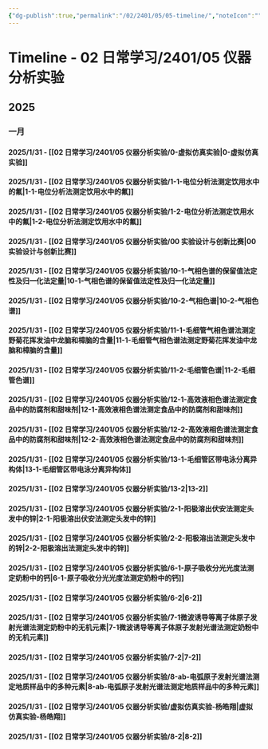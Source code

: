 ```yaml
---
{"dg-publish":true,"permalink":"/02/2401/05/05-timeline/","noteIcon":"","created":"2025-03-06T13:41","updated":"2025-07-01T13:38"}
---
```



# Timeline - 02 日常学习/2401/05 仪器分析实验


## 2025


### 一月

#### 2025/1/31 - [[02 日常学习/2401/05 仪器分析实验/0-虚拟仿真实验\|0-虚拟仿真实验]]

#### 2025/1/31 - [[02 日常学习/2401/05 仪器分析实验/1-1-电位分析法测定饮用水中的氟\|1-1-电位分析法测定饮用水中的氟]]

#### 2025/1/31 - [[02 日常学习/2401/05 仪器分析实验/1-2-电位分析法测定饮用水中的氟\|1-2-电位分析法测定饮用水中的氟]]

#### 2025/1/31 - [[02 日常学习/2401/05 仪器分析实验/00 实验设计与创新比赛\|00 实验设计与创新比赛]]

#### 2025/1/31 - [[02 日常学习/2401/05 仪器分析实验/10-1-气相色谱的保留值法定性及归一化法定量\|10-1-气相色谱的保留值法定性及归一化法定量]]

#### 2025/1/31 - [[02 日常学习/2401/05 仪器分析实验/10-2-气相色谱\|10-2-气相色谱]]

#### 2025/1/31 - [[02 日常学习/2401/05 仪器分析实验/11-1-毛细管气相色谱法测定野菊花挥发油中龙脑和樟脑的含量\|11-1-毛细管气相色谱法测定野菊花挥发油中龙脑和樟脑的含量]]

#### 2025/1/31 - [[02 日常学习/2401/05 仪器分析实验/11-2-毛细管色谱\|11-2-毛细管色谱]]

#### 2025/1/31 - [[02 日常学习/2401/05 仪器分析实验/12-1-高效液相色谱法测定食品中的防腐剂和甜味剂\|12-1-高效液相色谱法测定食品中的防腐剂和甜味剂]]

#### 2025/1/31 - [[02 日常学习/2401/05 仪器分析实验/12-2-高效液相色谱法测定食品中的防腐剂和甜味剂\|12-2-高效液相色谱法测定食品中的防腐剂和甜味剂]]

#### 2025/1/31 - [[02 日常学习/2401/05 仪器分析实验/13-1-毛细管区带电泳分离异构体\|13-1-毛细管区带电泳分离异构体]]

#### 2025/1/31 - [[02 日常学习/2401/05 仪器分析实验/13-2\|13-2]]

#### 2025/1/31 - [[02 日常学习/2401/05 仪器分析实验/2-1-阳极溶出伏安法测定头发中的锌\|2-1-阳极溶出伏安法测定头发中的锌]]

#### 2025/1/31 - [[02 日常学习/2401/05 仪器分析实验/2-2-阳极溶出法测定头发中的锌\|2-2-阳极溶出法测定头发中的锌]]

#### 2025/1/31 - [[02 日常学习/2401/05 仪器分析实验/6-1-原子吸收分光光度法测定奶粉中的钙\|6-1-原子吸收分光光度法测定奶粉中的钙]]

#### 2025/1/31 - [[02 日常学习/2401/05 仪器分析实验/6-2\|6-2]]

#### 2025/1/31 - [[02 日常学习/2401/05 仪器分析实验/7-1微波诱导等离子体原子发射光谱法测定奶粉中的无机元素\|7-1微波诱导等离子体原子发射光谱法测定奶粉中的无机元素]]

#### 2025/1/31 - [[02 日常学习/2401/05 仪器分析实验/7-2\|7-2]]

#### 2025/1/31 - [[02 日常学习/2401/05 仪器分析实验/8-ab-电弧原子发射光谱法测定地质样品中的多种元素\|8-ab-电弧原子发射光谱法测定地质样品中的多种元素]]

#### 2025/1/31 - [[02 日常学习/2401/05 仪器分析实验/虚拟仿真实验-杨皓翔\|虚拟仿真实验-杨皓翔]]

#### 2025/1/31 - [[02 日常学习/2401/05 仪器分析实验/8-2\|8-2]]

